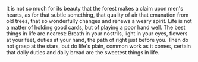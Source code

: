It is not so much for its beauty that the forest makes a claim upon men's hearts, as for that subtle something, that quality of air that emanation from old trees, that so wonderfully changes and renews a weary spirit.
Life is not a matter of holding good cards, but of playing a poor hand well.
The best things in life are nearest: Breath in your nostrils, light in your eyes, flowers at your feet, duties at your hand, the path of right just before you. Then do not grasp at the stars, but do life's plain, common work as it comes, certain that daily duties and daily bread are the sweetest things in life.
